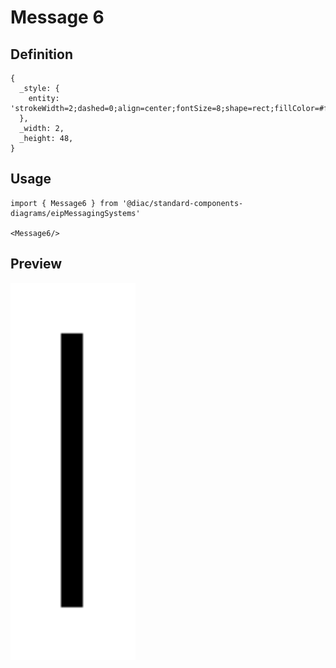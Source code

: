 # Message 6

## Definition

```
{
  _style: { 
    entity: 'strokeWidth=2;dashed=0;align=center;fontSize=8;shape=rect;fillColor=#ff9900;strokeColor=#000000;fontStyle=1;html=1;whiteSpace=wrap;',
  },
  _width: 2,
  _height: 48,
}
```

## Usage

```
import { Message6 } from '@diac/standard-components-diagrams/eipMessagingSystems'

<Message6/>
```

## Preview

<img src="./message-6.png" width="200"/>
